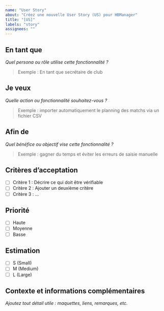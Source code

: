```yaml
---
name: "User Story"
about: "Créez une nouvelle User Story (US) pour HBManager"
title: "[US]"
labels: "story"
assignees: ""
---
```


## En tant que

*Quel persona ou rôle utilise cette fonctionnalité ?*

> Exemple : En tant que secrétaire de club

## Je veux

*Quelle action ou fonctionnalité souhaitez-vous ?*

> Exemple : importer automatiquement le planning des matchs via un fichier CSV

## Afin de

*Quel bénéfice ou objectif vise cette fonctionnalité ?*

> Exemple : gagner du temps et éviter les erreurs de saisie manuelle

## Critères d’acceptation

* [ ] Critère 1 : Décrire ce qui doit être vérifiable
* [ ] Critère 2 : Ajouter un deuxième critère
* [ ] Critère 3 : …

## Priorité

* [ ] Haute
* [ ] Moyenne
* [ ] Basse

## Estimation

* [ ] S (Small)
* [ ] M (Medium)
* [ ] L (Large)

## Contexte et informations complémentaires

*Ajoutez tout détail utile : maquettes, liens, remarques, etc.*
